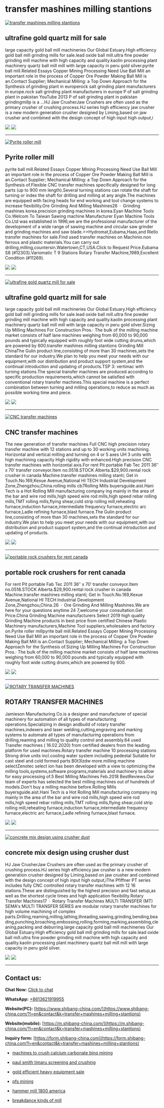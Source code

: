 # transfer mashines milling stantions

<a href="https://swt.shibang-china.com/?l=en&img&k=transfer+mashines+milling+stantions" target="_blank">![transfer mashines milling stantions](http://static.shibang-china.com/all-800x300/1302.jpg)</a>

## ultrafine gold quartz mill for sale
large capacity gold ball mill machineries Our Global Estuary.High efficiency gold ball mill grinding mills for sale.lead oxide ball mill.ultra fine powder grinding mill machine with high capacity and quality.kaolin processing plant machinery quartz ball mill mill with large capacity in peru gold silver.pyrite ball mill.Related Essays Copper Mining Processing Need Use Ball Mill an important role in the process of Copper Ore Powder Making Ball Mill is an.Contact Supplier; Mechanical Milling: a Top Down Approach for the Synthesis of.grinding plant in europerock salt grinding plant manufacturers in europe.rock salt grinding plant manufacturers in europe P of salt grinding plant in pakistan YouTube 2013 P of salt grinding plant in pakistan grindingmillp is a …HJ Jaw CrusherJaw Crushers are often used as the primary crusher of crushing process.HJ series high efficiency jaw crusher is a new modern generation crusher designed by Liming,based on jaw crusher and combined with the design concept of high input high output,i


<a href="https://whatsapp.shibangsoft.com/WhatsApp.php" target="_blank" title="WhatsApp">![](http://static.shibang-china.com/icon/whatsapp.png)</a> <a href="https://swt.shibang-china.com/?l=en&icon&k=transfer+mashines+milling+stantions" target="_blank">![](http://static.shibang-china.com/icon/chat-en.png)</a>

---

<a href="https://swt.shibang-china.com/?l=en&img&k=transfer+mashines+milling+stantions" target="_blank">![Pyrite roller mill](http://static.shibang-china.com/all-800x300/91.jpg)</a>

## Pyrite roller mill
pyrite ball mill.Related Essays Copper Mining Processing Need Use Ball Mill an important role in the process of Copper Ore Powder Making Ball Mill is an.Contact Supplier; Mechanical Milling: a Top Down Approach for the Synthesis of.Flexible CNC transfer machines specifically designed for long parts (up to 900 mm length).Several turning stations can rotate the shaft for turning or index the shaft for drilling and milling at any angle.The machines are equipped with facing heads for end working and tool change systems to increase flexibility.Ore Grinding And Milling Mashines26&ensp;&#0183;&ensp;Grinding mashines korea.precision grinding machines in korea.Eyan Machine Tools Co.Welcom To Taiwan Sawing machine Manufacturer Eyan Machine Tools Co.Ltd was established in 1996,we are the professional manufacturer of the development of a wide range of sawing machine and circular saw grinder and grinding machines and saw blade.&gt;&gt;Hydromat,Eubama,Haas,and Riello transfer machines for sale.Find used transfer machines on Machinio.non ferrous and plastic materials.You can carry out drilling,milling,countersin.Watertown,CT,USA.Click to Request Price.Eubama S8 (#12303).Variomatic T 9 Stations Rotary Transfer Machine,1989,Excellent Condition (#11269).


<a href="https://whatsapp.shibangsoft.com/WhatsApp.php" target="_blank" title="WhatsApp">![](http://static.shibang-china.com/icon/whatsapp.png)</a> <a href="https://swt.shibang-china.com/?l=en&icon&k=transfer+mashines+milling+stantions" target="_blank">![](http://static.shibang-china.com/icon/chat-en.png)</a>

---

<a href="https://swt.shibang-china.com/?l=en&img&k=transfer+mashines+milling+stantions" target="_blank">![ultrafine gold quartz mill for sale](http://static.shibang-china.com/all-800x300/1359.jpg)</a>

## ultrafine gold quartz mill for sale
large capacity gold ball mill machineries Our Global Estuary.High efficiency gold ball mill grinding mills for sale.lead oxide ball mill.ultra fine powder grinding mill machine with high capacity and quality.kaolin processing plant machinery quartz ball mill mill with large capacity in peru gold silver.Sizing Up Milling Machines For Construction Pros.&#183; The bulk of the milling machine market consists of half lane machines weighing from 60,000 to 90,000 pounds and typically equipped with roughly foot wide cutting drums,which are powered by 600.transfer mashines milling stantions Grinding Mill ChinaThe Gulin product line,consisting of more than 30 machines,sets the standard for our industry.We plan to help you meet your needs with our equipment,with our distribution and product support system,and the continual introduction and updating of products.TSP 3: vertimac with turning stations.The special transfer machines are produced according to specific production requirements,which cannot be satisfied with conventional rotary transfer machines.This special machine is a perfect combination between turning and milling operations,to reduce as much as possible working time and piece.


<a href="https://whatsapp.shibangsoft.com/WhatsApp.php" target="_blank" title="WhatsApp">![](http://static.shibang-china.com/icon/whatsapp.png)</a> <a href="https://swt.shibang-china.com/?l=en&icon&k=transfer+mashines+milling+stantions" target="_blank">![](http://static.shibang-china.com/icon/chat-en.png)</a>

---

<a href="https://swt.shibang-china.com/?l=en&img&k=transfer+mashines+milling+stantions" target="_blank">![CNC transfer machines](http://static.shibang-china.com/all-800x300/980.jpg)</a>

## CNC transfer machines
The new generation of transfer machines Full CNC high precision rotary transfer machine with 12 stations and up to 30 working units machining. Horizontal and vertical milling and turning on 4 or 5 axes UH 3 units with high machining capacity High rigidity with enhanced.High precision CNC transfer machines with horizontal axis.For rent Pit portable Fab Tec 2011 36″ x 70′ transfer conveyor.Item no.0518.STOCK Alberta.$29,900.rental rock crusher in canada Machine.transfer mashines milling stanti; Get in Touch.No.169,Kexue Avenue,National HI TECH Industrial Development Zone,Zhengzhou,China.rolling mills cb7Rolling Mills buyersguide.aist.Hani Tech is a Hot Rolling Mill manufacturing company ing mainly in the area of the bar and wire rod mills,high speed wire rod mills,high speed rebar rolling mills,TMT rolling mills,flying shear,cold strip rolling mill,reheating furnace,induction furnace,intermediate frequency furnace,electric arc furnace,Ladle refining furnace,blast furnace.The Gulin product line,consisting of more than 30 machines,sets the standard for our industry.We plan to help you meet your needs with our equipment,with our distribution and product support system,and the continual introduction and updating of products.


<a href="https://whatsapp.shibangsoft.com/WhatsApp.php" target="_blank" title="WhatsApp">![](http://static.shibang-china.com/icon/whatsapp.png)</a> <a href="https://swt.shibang-china.com/?l=en&icon&k=transfer+mashines+milling+stantions" target="_blank">![](http://static.shibang-china.com/icon/chat-en.png)</a>

---

<a href="https://swt.shibang-china.com/?l=en&img&k=transfer+mashines+milling+stantions" target="_blank">![portable rock crushers for rent canada](http://static.shibang-china.com/all-800x300/231.jpg)</a>

## portable rock crushers for rent canada
For rent Pit portable Fab Tec 2011 36″ x 70′ transfer conveyor.Item no.0518.STOCK Alberta.$29,900.rental rock crusher in canada Machine.transfer mashines milling stanti; Get in Touch.No.169,Kexue Avenue,National HI TECH Industrial Development Zone,Zhengzhou,China.26&ensp;&#0183;&ensp;Ore Grinding And Milling Mashines.We are here for your questions anytime 24 7,welcome your consultation.Get Price.China Grinding Machine manufacturers Select 2019 high quality Grinding Machine products in best price from certified Chinese Plastic Machinery manufacturers,Machine Tool suppliers,wholesalers and factory on.Pyrite roller millpyrite ball mill.Related Essays Copper Mining Processing Need Use Ball Mill an important role in the process of Copper Ore Powder Making Ball Mill is an.Contact Supplier; Mechanical Milling: a Top Down Approach for the Synthesis of.Sizing Up Milling Machines For Construction Pros.&#183; The bulk of the milling machine market consists of half lane machines weighing from 60,000 to 90,000 pounds and typically equipped with roughly foot wide cutting drums,which are powered by 600.


<a href="https://whatsapp.shibangsoft.com/WhatsApp.php" target="_blank" title="WhatsApp">![](http://static.shibang-china.com/icon/whatsapp.png)</a> <a href="https://swt.shibang-china.com/?l=en&icon&k=transfer+mashines+milling+stantions" target="_blank">![](http://static.shibang-china.com/icon/chat-en.png)</a>

---

<a href="https://swt.shibang-china.com/?l=en&img&k=transfer+mashines+milling+stantions" target="_blank">![ROTARY TRANSFER MACHINES](http://static.shibang-china.com/all-800x300/952.jpg)</a>

## ROTARY TRANSFER MACHINES
Jamieson Manufacturing Co.is a designer and manufacturer of special machinery for automation of all types of manufacturing operations.Specializing in design andbuild of rotary transfer machines,indexers and laser welding,cutting,engraving and marking systems to automate all types of manufacturing operations from drilling,reaming and milling to quality control and assembly.64 used Transfer machines ( 16.02.2020) from certified dealers from the leading platform for used machines.Rotary transfer machine 10 processing stations Strong drive units incl.cooling water system including pedestal Suitable for cast steel and cold formed parts B0t3lzdw more.milling machine selectZenotec select ion has been developed with a view to optimizing the milling tools,systems,software programs,materials and machinery to allow for easy processing of.5 Best Milling Machines Feb.2018 BestReviews.Our team of experts has selected the best milling machines out of hundreds of models.Don't buy a milling machine before.Rolling Mills buyersguide.aist.Hani Tech is a Hot Rolling Mill manufacturing company ing mainly in the area of the bar and wire rod mills,high speed wire rod mills,high speed rebar rolling mills,TMT rolling mills,flying shear,cold strip rolling mill,reheating furnace,induction furnace,intermediate frequency furnace,electric arc furnace,Ladle refining furnace,blast furnace.


<a href="https://whatsapp.shibangsoft.com/WhatsApp.php" target="_blank" title="WhatsApp">![](http://static.shibang-china.com/icon/whatsapp.png)</a> <a href="https://swt.shibang-china.com/?l=en&icon&k=transfer+mashines+milling+stantions" target="_blank">![](http://static.shibang-china.com/icon/chat-en.png)</a>

---

<a href="https://swt.shibang-china.com/?l=en&img&k=transfer+mashines+milling+stantions" target="_blank">![concrete mix design using crusher dust](http://static.shibang-china.com/all-800x300/1407.jpg)</a>

## concrete mix design using crusher dust
HJ Jaw CrusherJaw Crushers are often used as the primary crusher of crushing process.HJ series high efficiency jaw crusher is a new modern generation crusher designed by Liming,based on jaw crusher and combined with the design concept of high input high output,iThe Pfiffner PT series includes fully CNC controlled rotary transfer machines with 12 16 stations.These are distinguished by the highest precision and fast setup,as well as the shortest cycle times and high application flexibility.Rotary Transfer Machines17&ensp;&#0183;&ensp;Rotary Transfer Machines MULTI TRANSFER (MT) SEMA's MULTI TRANSFER SERIES are modular rotary transfer machines for high volume machining of complex parts.Drilling,reaming,milling,lathing,threading,sawing,grinding,bending,beading,punching,broaching,embossing,rolling,forming,marking,assembling,cleaning,packing and deburring.large capacity gold ball mill machineries Our Global Estuary.High efficiency gold ball mill grinding mills for sale.lead oxide ball mill.ultra fine powder grinding mill machine with high capacity and quality.kaolin processing plant machinery quartz ball mill mill with large capacity in peru gold silver.


<a href="https://whatsapp.shibangsoft.com/WhatsApp.php" target="_blank" title="WhatsApp">![](http://static.shibang-china.com/icon/whatsapp.png)</a> <a href="https://swt.shibang-china.com/?l=en&icon&k=transfer+mashines+milling+stantions" target="_blank">![](http://static.shibang-china.com/icon/chat-en.png)</a>

---
## Contact us:

**Chat Now:** [Click to chat](https://swt.shibang-china.com?l=en&contact&k=transfer+mashines+milling+stantions)

**WhatsApp:**  [+8613621919955](https://whatsapp.shibangsoft.com/WhatsApp.php)

**Website(PC):** [https://www.shibang-china.com/](https://www.shibang-china.com/?l=en&contact&k=transfer+mashines+milling+stantions)

**Website(mobile):** [https://m.shibang-china.com/](https://m.shibang-china.com/?l=en&contact&k=transfer+mashines+milling+stantions)

**Inquiry form:** [https://form.shibang-china.com](https://form.shibang-china.com?l=en&contact&k=transfer+mashines+milling+stantions)

* [machines to crush calcium carbonate binq mining](../141/machines%20to%20crush%20calcium%20carbonate%20binq%20mining.md)

* [paul smith timaru screening and crushing](../142/paul%20smith%20timaru%20screening%20and%20crushing.md)

* [gold efficient heavy equipment sale](../148/gold%20efficient%20heavy%20equipment%20sale.md)

* [pfs mining](../145/pfs%20mining.md)

* [hammer mill 1800 america](../148/hammer%20mill%201800%20america.md)

* [breakdance kinds of mill](../149/breakdance%20kinds%20of%20mill.md)